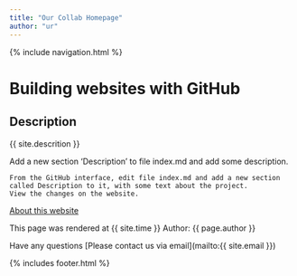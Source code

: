 ```yaml
---
title: "Our Collab Homepage"
author: "ur"
---
```


{% include navigation.html %}

# Building websites with GitHub

## Description

{{ site.descrition }}

Add a new section ‘Description’ to file index.md and add some description.

    From the GitHub interface, edit file index.md and add a new section called Description to it, with some text about the project.
    View the changes on the website.

[About this website](about.md)

This page was rendered at {{ site.time }} Author: {{ page.author }}

Have any questions [Please contact us via email](mailto:{{ site.email }})

{% includes footer.html %}
